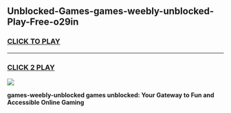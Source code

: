 
## Unblocked-Games-games-weebly-unblocked-Play-Free-o29in
<h3>
<a href="https://premium76.site?title=games-weebly-unblocked&ref=23A">CLICK TO PLAY</a></h3>
<hr>

<h3>
<a href="https://premium76.site?title=games-weebly-unblocked&ref=23A">CLICK 2 PLAY</a>
  
</h3>

<a href="https://premium76.site?title=games-weebly-unblocked&ref=23A"><img src="https://clearcache.store/games.png"></a>


**games-weebly-unblocked games unblocked: Your Gateway to Fun and Accessible Online Gaming**
